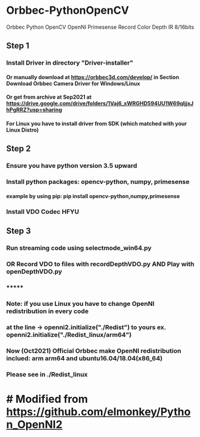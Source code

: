 # Orbbec-PythonOpenCV
Orbbec Python OpenCV OpenNI Primesense Record Color Depth IR 8/16bits
## Step 1
### Install Driver in directory "Driver-installer"
#### Or manually download at https://orbbec3d.com/develop/ in Section Download Orbbec Camera Driver for Windows/Linux
#### Or get from archive at Sep2021 at https://drive.google.com/drive/folders/1Vaj6_xWRGHD594UU1W69qljjxJhPgRRZ?usp=sharing
#### For Linux you have to install driver from SDK (which matched with your Linux Distro)
## Step 2
### Ensure you have python version 3.5 upward
### Install python packages: opencv-python, numpy, primesense
#### example by using pip: pip install opencv-python,numpy,primesense
### Install VDO Codec HFYU
## Step 3
### Run streaming code using selectmode_win64.py
### OR Record VDO to files with recordDepthVDO.py AND Play with openDepthVDO.py
###  ***** 
###  Note:  if you use Linux you have to change OpenNI redistribution in every code 
###         at the line -> openni2.initialize("./Redist") to yours ex. openni2.initialize("./Redist_linux/arm64")
###         Now (Oct2021) Official Orbbec make OpenNI redistribution inclued: arm arm64 and ubuntu16.04/18.04(x86_64)
###         Please see in ./Redist_linux

# # Modified from https://github.com/elmonkey/Python_OpenNI2